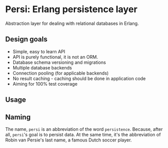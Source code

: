 Persi: Erlang persistence layer
===============================

Abstraction layer for dealing with relational databases in Erlang.

Design goals
------------

* Simple, easy to learn API
* API is purely functional, it is not an ORM.
* Database schema versioning and migrations
* Multiple database backends
* Connection pooling (for applicable backends)
* No result caching - caching should be done in application code
* Aiming for 100% test coverage


Usage
-----


Naming
------

The name, `persi` is an abbreviation of the word
`persistence`. Because, after all, `persi`'s goal is to persist
data. At the same time, it's the abbreviation of Robin van Persie's
last name, a famous Dutch soccer player.
